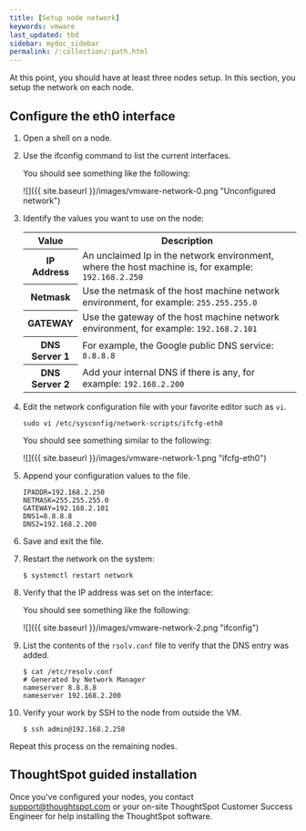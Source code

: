 ```yaml
---
title: [Setup node network]
keywords: vmware
last_updated: tbd
sidebar: mydoc_sidebar
permalink: /:collection/:path.html
---
```


At this point, you should have at least three nodes setup. In this section, you
setup the network on each node.


## Configure the eth0 interface

1. Open a shell on a node.
2. Use the ifconfig command to list the current interfaces.

   You should see something like the following:

   ![]({{ site.baseurl }}/images/vmware-network-0.png "Unconfigured network")

3. Identify the values you want to use on the node:

    <table>
    <colgroup>
        <col style="width:15%">
        <col style="width:85%">
     </colgroup>
    <tr>
      <th>Value</th>
      <th>Description</th>
    </tr>
    <tr>
      <th>IP Address</th>
      <td>An unclaimed Ip in the network environment, where the host machine is, for example: <code>192.168.2.250</code></td>
    </tr>
    <tr>
      <th>Netmask</th>
      <td>Use the netmask of the host machine network environment, for example: <code>255.255.255.0</code></td>
    </tr>
    <tr>
      <th>GATEWAY</th>
      <td>Use the gateway of the host machine network environment, for example: <code>192.168.2.101</code></td>
    </tr>
    <tr>
      <th>DNS Server 1</th>
      <td>For example, the Google public DNS service: <code>8.8.8.8</code></td>
    </tr>
    <tr>
      <th>DNS Server 2</th>
      <td>Add your internal DNS if there is any, for example: <code>192.168.2.200</code></td>
    </tr>
    </table>

4. Edit the network configuration file with your favorite editor such as `vi`.

   ```
   sudo vi /etc/sysconfig/network-scripts/ifcfg-eth0
   ```

    You should see something similar to the following:

   ![]({{ site.baseurl }}/images/vmware-network-1.png "ifcfg-eth0")

5. Append your configuration values to the file.

    ```
    IPADDR=192.168.2.250
    NETMASK=255.255.255.0
    GATEWAY=192.168.2.101
    DNS1=8.8.8.8
    DNS2=192.168.2.200
    ```

6. Save and exit the file.
7. Restart the network on the system:

   ```
   $ systemctl restart network
   ```

8. Verify that the IP address was set on the interface:

   You should see something like the following:

   ![]({{ site.baseurl }}/images/vmware-network-2.png "ifconfig")

9. List the contents of the `rsolv.conf` file to verify that the DNS entry was added.

    ```
    $ cat /etc/resolv.conf
    # Generated by Network Manager
    nameserver 8.8.8.8
    nameserver 192.168.2.200
    ```

10. Verify your work by SSH to the node from outside the VM.

    ```
    $ ssh admin@192.168.2.250
    ```

Repeat this process on the remaining nodes.


## ThoughtSpot guided installation

Once you've configured your nodes, you contact <a
href="mailto:support@thoughtspot.com">support@thoughtspot.com</a> or your
on-site ThoughtSpot Customer Success Engineer for help installing the
ThoughtSpot software.

